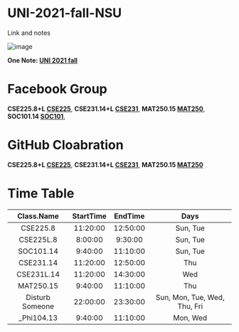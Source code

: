 # UNI-2021-fall-NSU
Link and notes

![image](https://user-images.githubusercontent.com/63500913/136257554-b73b5bd4-61c0-4ca7-b034-c4808f62c7ce.png)

**One Note: [UNI 2021 fall](https://1drv.ms/u/s!AuHQESQOn6HwlykHW6ySt94mjJN4)**

# Facebook Group
__CSE225.8+L [CSE225](https://www.facebook.com/groups/553515292398006)__,
__CSE231.14+L [CSE231](https://www.facebook.com/groups/1262494590874256)__,
__MAT250.15 [MAT250](https://www.facebook.com/groups/322792622939483)__,
__SOC101.14 [SOC101](https://www.facebook.com/groups/1507862162882082)__,

# GitHub Cloabration
__CSE225.8+L [CSE225](https://github.com/IAFahim/CSE225)__,
__CSE231.14+L [CSE231](https://github.com/IAFahim/CSE231)__,
__MAT250.15 [MAT250](https://github.com/IAFahim/Mat250)__

# Time Table
**Class.Name**|**StartTime**|**EndTime**|**Days**
:-----:|:-----:|:-----:|:-----:
CSE225.8|11:20:00|12:50:00|Sun, Tue
CSE225L.8|8:00:00|9:30:00|Sun, Tue
SOC101.14|9:40:00|11:10:00|Sun, Tue
CSE231.14|11:20:00|12:50:00|Thu
CSE231L.14|11:20:00|14:30:00|Wed
MAT250.15|9:40:00|11:10:00|Thu
Disturb Someone|22:00:00|23:30:00|Sun, Mon, Tue, Wed, Thu, Fri
\_Phi104.13|9:40:00|11:10:00|Mon, Wed
